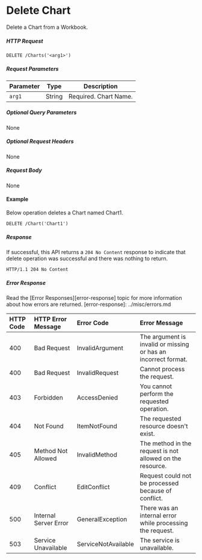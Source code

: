 # Delete Chart

Delete a Chart from a Workbook.

##### HTTP Request
```
DELETE /Charts('<arg1>')
```

##### Request Parameters
Parameter       | Type   | Description
--------------- | ------ | ------------ 
 `arg1`| String | Required. Chart Name.

##### Optional Query Parameters
None

##### Optional Request Headers
None

##### Request Body
None

#### Example
Below operation deletes a Chart named Chart1.
<!-- { "blockType": "request", "name": "delete-chart" } -->
```http
DELETE /Chart('Chart1')
```

##### Response

If successful, this API returns a `204 No Content` response to indicate that
delete operation was successful and there was nothing to return.

<!-- { "blockType": "response" } -->
```http
HTTP/1.1 204 No Content
````


##### Error Response

Read the [Error Responses][error-response] topic for more information about how errors are returned.
[error-response]: ../misc/errors.md

HTTP Code | HTTP Error Message | Error Code           | Error Message
:----------|:-------------------|:---------------------|:---------------------------------------------------------
 400       | Bad Request        | InvalidArgument      |The argument is invalid or missing or has an incorrect format. 
 400       | Bad Request        | InvalidRequest       | Cannot process the request.
 403       | Forbidden          | AccessDenied         | You cannot perform the requested operation.
 404       | Not Found          | ItemNotFound         | The requested resource doesn't exist.
 405       | Method Not Allowed | InvalidMethod        | The method in the request is not allowed on the resource. 
 409       | Conflict           | EditConflict         | Request could not be processed because of conflict.
 500       | Internal Server Error|GeneralException    | There was an internal error while processing the request.
 503       | Service Unavailable| ServiceNotAvailable  | The service is unavailable.
